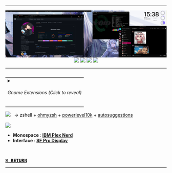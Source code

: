 ** **
<img src="/images/2022-08-01-overlord.png" align="center">

<div align="center">
<a href="https://www.pling.com/p/1661959"><img src="https://img.shields.io/static/v1?label=GTK3&message=Colloid&color=222222&labelColor=7F2B7B&style=for-the-badge&logo=gtk&logoColor=white"></a>
<a href="https://github.com/lassekongo83/adw-colors/blob/main/themes/alpha-mac/gtk.css"><img src="https://img.shields.io/static/v1?label=GTK4&message=Adw-colors&color=222222&labelColor=7F2B7B&style=for-the-badge&logo=gtk&logoColor=white"></a>
<a href="https://www.pling.com/p/1405756"><img src="https://img.shields.io/static/v1?label=ICONS&message=WhiteSur&color=222222&labelColor=7F2B7B&style=for-the-badge&logo=gtk&logoColor=white"></a>
<a href="https://www.pling.com/p/1690782"><img src="https://img.shields.io/static/v1?label=CURSORS&message=Phinger&color=222222&labelColor=7F2B7B&style=for-the-badge&logo=gtk&logoColor=white"></a>
</div>

** **

<table align="right">
  <tr>
  <td>
  <details>
    <summary><h6>Gnome Extensions<i> (Click to reveal)</i></h6></summary>
  <ul>
    <li><a href="https://extensions.gnome.org/extension/615/appindicator-support/">Appindicator support</a></li>
    <li><a href="https://extensions.gnome.org/extension/3843/just-perfection/">Just Perfection</a></li>
    <li><a href="https://extensions.gnome.org/extension/4693/rounded-system-menu-buttons/">Rounded System Menu Buttons</a></li>
    <li><a href="https://extensions.gnome.org/extension/906/sound-output-device-chooser/">Sound Input & Output Device Chooser</a></li>
    <li><a href="https://extensions.gnome.org/extension/19/user-themes/">User Themes</a></li>
    <li><a href="https://extensions.gnome.org/extension/3952/workspace-indicator/">Workspace indicator</a></li>
    <li><a href="https://extensions.gnome.org/extension/7/removable-drive-menu/">Removable Drive Menu</a></li>
    <li><a href="https://extensions.gnome.org/extension/2741/remove-alttab-delay-v2/">Remove Alt+Tab Delay</a></li>
    <li><a href="https://extensions.gnome.org/extension/3193/blur-my-shell/">Blur My Shell</a></li>
    <br></br>
  </ul>
  </details>
  </td>
  </tr>
</table>

<div><img src="https://img.shields.io/static/v1?label=&message=shell&color=222222&labelColor=179C7D&style=flat-square&logo=powershell&logoColor=white" height="24"> &nbsp; → zshell + <a href="https://ohmyz.sh/">ohmyzsh</a> + <a href="https://github.com/romkatv/powerlevel10k">powerlevel10k</a> + <a href="https://github.com/zsh-users/zsh-autosuggestions">autosuggestions</a></div>

<img src="https://img.shields.io/static/v1?label=&message=fonts&color=222222&labelColor=179C7D&style=flat-square&logo=adobefonts&logoColor=white" height="24" align="center"> &nbsp; 
<ul>
  <li><b>Monospace </b>: <a href="https://www.nerdfonts.com/font-downloads"><b>IBM Plex Nerd</b></a></li>
  <li><b>Interface </b>: <a href="https://www.cufonfonts.com/font/sf-pro-display"><b>SF Pro Display</b></a></li>
</ul>

</br>

<a href="https://github.com/czarhex/dotfiles#readme"><kbd><b>⌘ RETURN</b></kbd></a>
** **

